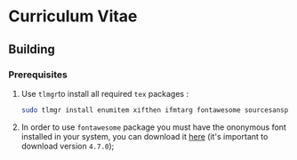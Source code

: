 [fontawesome]: https://fontawesome.com/v4.7.0/

# Curriculum Vitae

## Building

### Prerequisites

1. Use `tlmgr`to install all required `tex` packages :
    ```bash
    sudo tlmgr install enumitem xifthen ifmtarg fontawesome sourcesanspro tcolorbox environ trimspaces lm-math
    ```
2. In order to use `fontawesome` package you must have the ononymous font installed in your system, you can download it [here][fontawesome] (it's important to download version `4.7.0`);
